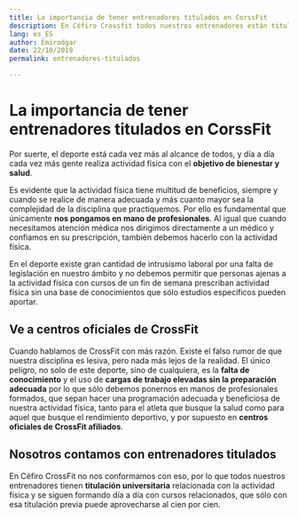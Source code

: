 ```yaml
---
title: La importancia de tener entrenadores titulados en CorssFit
description: En Céfiro Crossfit todos nuestros entrenadores están titulados para alcanzar los mejores resultados de la mejor forma posible.
lang: es_ES
author: Emirodgar
date: 22/10/2019
permalink: entrenadores-titulados

---
```


# La importancia de tener entrenadores titulados en CorssFit

Por suerte, el deporte está cada vez más al alcance de todos, y día a día cada vez más gente realiza actividad física con el **objetivo de bienestar y salud**.

Es evidente que la actividad física tiene multitud de beneficios, siempre y cuando se realice de manera adecuada y más cuanto mayor sea la complejidad de la disciplina que practiquemos. 
Por ello es fundamental que únicamente **nos pongamos en mano de profesionales**. Al igual que cuando necesitamos atención médica nos dirigimos directamente a un médico y confiamos en su prescripción, también debemos hacerlo con la actividad física.

En el deporte existe gran cantidad de intrusismo laboral por una falta de legislación en nuestro ámbito y no debemos permitir que personas ajenas a la actividad física con cursos de un fin de semana prescriban actividad física sin una base de conocimientos  que sólo estudios específicos pueden aportar.

## Ve a centros oficiales de CrossFit 

Cuando hablamos de CrossFit con más razón. Existe el falso rumor de que nuestra disciplina es lesiva, pero nada más lejos de la realidad. El único peligro, no solo de este deporte, sino de cualquiera, es la **falta de conocimiento** y el uso de **cargas de trabajo elevadas sin la preparación adecuada** por lo que sólo debemos ponernos en manos de profesionales formados, que sepan hacer una programación adecuada y beneficiosa de nuestra actividad física, tanto para el atleta que busque la salud como para aquel que busque el rendimiento deportivo, y por supuesto en **centros oficiales de CrossFit afiliados**.

## Nosotros contamos con entrenadores titulados

En Céfiro CrossFit no nos conformamos con eso, por lo que todos nuestros entrenadores tienen **titulación universitaria** relacionada con la actividad física y se siguen formando día a día con cursos relacionados, que sólo con esa titulación previa puede aprovecharse al cien por cien.

<!--stackedit_data:
eyJoaXN0b3J5IjpbLTExODAzOTc1MTZdfQ==
-->